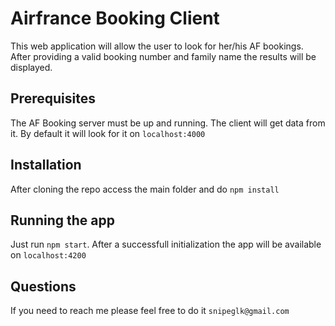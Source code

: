 # Airfrance Booking Client

This web application will allow the user to look for her/his AF bookings.
After providing a valid booking number and family name the results will be displayed.

## Prerequisites
The AF Booking server must be up and running. The client will get data from it. By default it will look for it on `localhost:4000`

## Installation
After cloning the repo access the main folder and do `npm install`

## Running the app
Just run `npm start`. After a successfull initialization the app will be available on `localhost:4200`

## Questions
If you need to reach me please feel free to do it `snipeglk@gmail.com`
